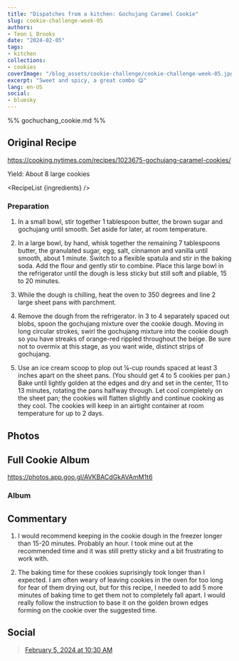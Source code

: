 ```yaml
---
title: "Dispatches from a kitchen: Gochujang Caramel Cookie"
slug: cookie-challenge-week-05
authors:
- Teon L Brooks
date: "2024-02-05"
tags:
- kitchen
collections:
- cookies
coverImage: "/blog_assets/cookie-challenge/cookie-challenge-week-05.jpg"
excerpt: "Sweet and spicy, a great combo 😋"
lang: en-US
social:
- bluesky
---
```

%% gochuchang_cookie.md %%
<script>
  import Album from '$lib/components/Album.svelte';
  import Callout from '$lib/components/Callout.svelte';
  import RecipeList from '$lib/components/RecipeList.svelte';

  let ingredients = [
    "½ cup (8 tablespoons)/115 grams unsalted butter, very soft",
    "2 packed tablespoons dark brown sugar",
    "1 heaping tablespoon gochujang",
    "1 cup/200 grams granulated sugar",
    "1 large egg, at room temperature",
    "½ teaspoon coarse kosher salt or ¾ teaspoon kosher salt (such as Diamond Crystal)",
    "¼ teaspoon ground cinnamon",
    "1 teaspoon vanilla extract",
    "½ teaspoon baking soda",
    "1½ cups/185 grams all-purpose flour"
    ];
  
  ingredients.forEach((ingredient, idx) => {
    ingredients[idx] = { name: ingredient, used: false}
  })

</script>

## Original Recipe

<https://cooking.nytimes.com/recipes/1023675-gochujang-caramel-cookies/>

Yield: About 8 large cookies

<RecipeList {ingredients} />

### Preparation

1. In a small bowl, stir together 1 tablespoon butter, the brown sugar and gochujang until smooth. Set aside for later, at room temperature.

2. In a large bowl, by hand, whisk together the remaining 7 tablespoons butter, the granulated sugar, egg, salt, cinnamon and vanilla until smooth, about 1 minute. Switch to a flexible spatula and stir in the baking soda. Add the flour and gently stir to combine. Place this large bowl in the refrigerator until the dough is less sticky but still soft and pliable, 15 to 20 minutes.

3. While the dough is chilling, heat the oven to 350 degrees and line 2 large sheet pans with parchment.

4. Remove the dough from the refrigerator. In 3 to 4 separately spaced out blobs, spoon the gochujang mixture over the cookie dough. Moving in long circular strokes, swirl the gochujang mixture into the cookie dough so you have streaks of orange-red rippled throughout the beige. Be sure not to overmix at this stage, as you want wide, distinct strips of gochujang.

5. Use an ice cream scoop to plop out ¼-cup rounds spaced at least 3 inches apart on the sheet pans. (You should get 4 to 5 cookies per pan.) Bake until lightly golden at the edges and dry and set in the center, 11 to 13 minutes, rotating the pans halfway through. Let cool completely on the sheet pan; the cookies will flatten slightly and continue cooking as they cool. The cookies will keep in an airtight container at room temperature for up to 2 days.

## Photos

<Callout>
   <h2>Full Cookie Album</h2>

   <https://photos.app.goo.gl/AVKBACdGkAVAmM1t6>
</Callout>

### Album

<Album
    albumHref="https://photos.app.goo.gl/AVKBACdGkAVAmM1t6"
    imageHref="/blog_assets/cookie-challenge/cookie-challenge-week-04.jpg"
    alt="Me wearing a NPR shirt with a journal front of me staring out a window of a train as I ride through Colorado"
    caption="👨🏾‍🍳 Dispatches from the kitchen: 52 Week Cookie Challenge 🍪"
/>

<Album
    albumHref="https://photos.app.goo.gl/AVKBACdGkAVAmM1t6"
    imageHref="/blog_assets/cookie-challenge/cookie-challenge-week-05.jpg"
    alt="Gochujang Caramel Cookie"
    caption="👨🏾‍🍳 Dispatches from the kitchen: 52 Week Cookie Challenge 🍪"
/>

## Commentary

1. I would recommend keeping in the cookie dough in the freezer longer than 15-20 minutes. Probably an hour. I took mine out at the recommended time and it was still pretty sticky and a bit frustrating to work with.

2. The baking time for these cookies suprisingly took longer than I expected. I am often weary of leaving cookies in the oven for too long for fear of them drying out, but for this recipe, I needed to add 5 more minutes of baking time to get them not to completely fall apart. I would really follow the instruction to base it on the golden brown edges forming on the cookie over the suggested time.

## Social

<blockquote class="bluesky-embed" data-bluesky-uri="at://did:plc:yl7wcldipsfnjdww2jg5mnrv/app.bsky.feed.post/3kkokloio2c2q" data-bluesky-cid="bafyreiaxbqpxv34q23qtbj5vaxd6wvflxxdxn62bydn24jisowvpnq24ne"><a href="https://bsky.app/profile/did:plc:yl7wcldipsfnjdww2jg5mnrv/post/3kkokloio2c2q?ref_src=embed">February 5, 2024 at 10:30 AM</a></blockquote>
